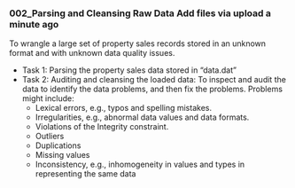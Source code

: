 ### 002_Parsing and Cleansing Raw Data	Add files via upload	a minute ago
To wrangle a large set of property sales records stored in an unknown format and with unknown data quality issues.

* Task 1: Parsing the property sales data stored in “data.dat”
* Task 2: Auditing and cleansing the loaded data: To inspect and audit the data to identify the data problems, and then fix the problems. 
  Problems might include:
  * Lexical errors, e.g., typos and spelling mistakes.
  * Irregularities, e.g., abnormal data values and data formats.
  * Violations of the Integrity constraint.
  * Outliers
  * Duplications
  * Missing values
  * Inconsistency, e.g., inhomogeneity in values and types in representing the same data
